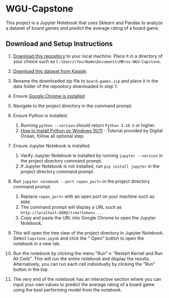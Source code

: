 # WGU-Capstone

This project is a Jupyter Notebook that uses Sklearn and Pandas to analyze a dataset of board games and predict the
average rating of a board game.

## Download and Setup Instructions

1. [Download this repository](https://github.com/Mike-Bros/WGU-Capstone) to your local machine. Place it in a directory
   of your choice such as `C:\Users\YourName\Documents\MBros-WGU-Capstone`.
2. [Download this dataset from Kaggle](https://www.kaggle.com/datasets/threnjen/board-games-database-from-boardgamegeek/data?select=games.csv).
3. Rename the downloaded zip file to `board-games.zip` and place it in the data folder of the repository downloaded in
   step 1.
4. Ensure [Google Chrome is installed](https://support.google.com/chrome/answer/95346?hl=en&co=GENIE.Platform%3DDesktop#zippy=%2Cwindows)

5. Navigate to the project directory in the command prompt.
6. Ensure Python is installed.
    1. Running `python --version` should return `Python 3.10.5` or higher.
    2. [How to Install Python on Windows 10/11](https://www.digitalocean.com/community/tutorials/install-python-windows-10) -
       Tutorial provided by Digital Ocean, follow all optional step.
7. Ensure Jupyter Notebook is installed.
    1. Verify Jupyter Notebook is installed by running `jupyter --version` in the project directory command prompt.
    2. If Jupyter Notebook is not installed, run `pip install jupyter` in the project directory command prompt.
8. Run `jupyter notebook --port <open_port>` in the project directory command prompt.
   1. Replace `<open_port>` with an open port on your machine such as `8888`.
   2. The command prompt will display a URL such as `http://localhost:8888/tree?token=...`.
   3. Copy and paste the URL into Google Chrome to open the Jupyter Notebook.
9. This will open the tree view of the project directory in Jupyter Notebook. Select `Capstone.ipynb` and click the "
   Open"
   button to open the notebook in a new tab.
10. Run the notebook by clicking the menu "Run"-> "Restart Kernel and Run All Cells". This will run the entire notebook
    and display the results. Alternatively, you can run each cell individually by clicking the "Run" button in the top.
11. The very end of the notebook has an interactive section where you can input your own values to predict the average
    rating of a board game using the best performing model from the notebook.